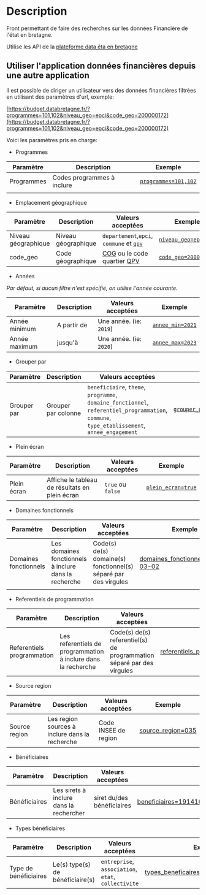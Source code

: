 # Description

Front permettant de faire des recherches sur les données Financière de l'état en bretagne.  

Utilise les API de la [plateforme data éta en bretagne](https://github.com/SIB-rennes/DataEtatBretagne-back/blob/main/README.md)

## Utiliser l'application données financières depuis une autre application

Il est possible de diriger un utilisateur vers des données financières filtrèes en utilisant des paramètres d'url, exemple:

[https://budget.databretagne.fr/?programmes=101,102&niveau_geo=epci&code_geo=200000172](https://budget.databretagne.fr/?programmes=101,102&niveau_geo=epci&code_geo=200000172)

Voici les paramètres pris en charge:

- Programmes

| Paramètre  | Description                | Exemple                                                                    |
| ---------- | -------------------------- | -------------------------------------------------------------------------- |
| Programmes | Codes programmes à inclure | [`programmes=101,102`](https://budget.databretagne.fr/?programmes=101,102) |
|            |                            |                                                                            |

- Emplacement géographique

| Paramètre           | Description         | Valeurs acceptées                                                                                                                                                                                          | Exemple                                                                                    |
| ------------------- | ------------------- | ---------------------------------------------------------------------------------------------------------------------------------------------------------------------------------------------------------- | ------------------------------------------------------------------------------------------ |
| Niveau géographique | Niveau géographique | `departement`,`epci`, `commune` et [`qpv`](https://www.insee.fr/fr/statistiques/2500477#documentation-sommaire)                                                                                            | [`niveau_geo=epci`](https://budget.databretagne.fr/?niveau_geo=epci&code_geo=200000172)    |
| code_geo            | Code géographique   | [COG](https://www.insee.fr/fr/recherche/recherche-geographique?debut=0) ou le code quartier [QPV](https://www.data.gouv.fr/fr/datasets/quartiers-prioritaires-de-la-politique-de-la-ville-qpv/#/resources) | [`code_geo=200000172`](https://budget.databretagne.fr/?niveau_geo=epci&code_geo=200000172) |

- Années

*Par défaut, si aucun filtre n'est spécifié, on utilise l'année courante.*

| Paramètre     | Description | Valeurs acceptées       | Exemple                                                                           |
| ------------- | ----------- | ----------------------- | --------------------------------------------------------------------------------- |
| Année minimum | A partir de | Une année. (ie: `2019`) | [`annee_min=2021`](https://budget.databretagne.fr/?annee_min=2019&annee_max=2020) |
| Année maximum | jusqu'à     | Une année. (ie: `2020`) | [`annee_max=2023`](https://budget.databretagne.fr/?annee_min=2019&annee_max=2020) |

- Grouper par

| Paramètre   | Description         | Valeurs acceptées                                                                                                                             | Exemple                                                                                                                                             |
| ----------- | ------------------- | --------------------------------------------------------------------------------------------------------------------------------------------- | --------------------------------------------------------------------------------------------------------------------------------------------------- |
| Grouper par | Grouper par colonne | `beneficiaire`, `theme`, `programme`, `domaine_fonctionnel`, `referentiel_programmation`, `commune`, `type_etablissement`, `annee_engagement` | [`grouper_par=beneficiaire,theme`](https://budget.databretagne.fr/?programmes=101,102&annee_min=2019&annee_max=2019&grouper_par=beneficiaire,theme) |

- Plein écran

| Paramètre   | Description                                    | Valeurs acceptées | Exemple                                                                               |
| ----------- | ---------------------------------------------- | ----------------- | ------------------------------------------------------------------------------------- |
| Plein écran | Affiche le tableau de résultats en plein écran | `true` ou `false` | [`plein_ecran=true`](https://budget.databretagne.fr/?programmes=107&plein_ecran=true) |


- Domaines fonctionnels

| Paramètre             | Description                                           | Valeurs acceptées                                               | Exemple                                                                                                                            |
| --------------------- | ----------------------------------------------------- | --------------------------------------------------------------- | ---------------------------------------------------------------------------------------------------------------------------------- |
| Domaines fonctionnels | Les domaines fonctionnels à inclure dans la recherche | Code(s) de(s) domaine(s) fonctionnel(s) séparé par des virgules | [domaines_fonctionnels=0103-03-02](https://budget.databretagne.fr/?domaines_fonctionnels=0103-03-02&annee_min=2019&annee_max=2019) |
|                       |

- Referentiels de programmation

| Paramètre                  | Description                                                   | Valeurs acceptées                                                     | Exemple                                                                                                                                                                    |
| -------------------------- | ------------------------------------------------------------- | --------------------------------------------------------------------- | -------------------------------------------------------------------------------------------------------------------------------------------------------------------------- |
| Referentiels programmation | Les referentiels de programmation à inclure dans la recherche | Code(s) de(s) referentiel(s) de programmation séparé par des virgules | [referentiels_programmation=0119010101A9,010101040101](https://budget.databretagne.fr/?referentiels_programmation=0119010101A9,010101040101&annee_min=2019&annee_max=2019) |

- Source region

| Paramètre     | Description                                    | Valeurs acceptées    | Exemple                                                                                                             |
| ------------- | ---------------------------------------------- | -------------------- | ------------------------------------------------------------------------------------------------------------------- |
| Source region | Les region sources à inclure dans la recherche | Code INSEE de region | [source_region=035](https://budget.databretagne.fr/?source_region=035&annee_min=2021&annee_max=2022&programmes=107) |

- Bénéficiaires

| Paramètre     | Description                             | Valeurs acceptées          | Exemple                                                                                                                    |
| ------------- | --------------------------------------- | -------------------------- | -------------------------------------------------------------------------------------------------------------------------- |
| Bénéficiaires | Les sirets à inclure dans la rechercher | siret du/des bénéficiaires | [beneficiaires=19141687400011,34305956400959](https://budget.databretagne.fr/?beneficiaires=19141687400011,34305956400959) |

- Types bénéficiaires

| Paramètre             | Description                      | Valeurs acceptées                                   | Exemple                                                                                                                |
| --------------------- | -------------------------------- | --------------------------------------------------- | ---------------------------------------------------------------------------------------------------------------------- |
| Type de bénéficiaires | Le(s) type(s) de bénéficiaire(s) | `entreprise`, `association`, `etat`, `collectivite` | [types_beneficaires=entreprise,association](https://budget.databretagne.fr/?types_beneficaires=entreprise,association) |